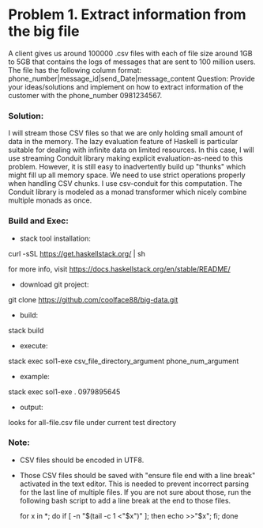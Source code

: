 # Problem 1. Extract information from the big file
A client gives us around 100000 .csv files with each of file size around 1GB to 5GB that contains the
logs of messages that are sent to 100 million users. The file has the following column format:
phone_number|message_id|send_Date|message_content
Question: Provide your ideas/solutions and implement on how to extract information of the customer
with the phone_number 0981234567.

### Solution:
I will stream those CSV files so that we are only holding small amount of data in the memory.
The lazy evaluation feature of Haskell is particular suitable for dealing with infinite data on limited resources.
In this case, I will use streaming Conduit library making explicit evaluation-as-need to this problem. 
However, it is still easy to inadvertently build up "thunks" which might fill up all memory space.
We need to use strict operations properly when handling CSV chunks. I use csv-conduit for this computation.
The Conduit library is modeled as a monad transformer which nicely combine multiple monads as once.

### Build and Exec:
- stack tool installation:

curl -sSL https://get.haskellstack.org/ | sh

for more info, visit https://docs.haskellstack.org/en/stable/README/

- download git project: 

git clone https://github.com/coolface88/big-data.git

- build:

stack build

- execute:

stack exec sol1-exe csv_file_directory_argument phone_num_argument

- example: 

stack exec sol1-exe . 0979895645

- output:

looks for all-file.csv file under current test directory 

### Note:
- CSV files should be encoded in UTF8. 
- Those CSV files should be saved with "ensure file end with a line break" activated in the text editor.
  This is needed to prevent incorrect parsing for the last line of multiple files.
  If you are not sure about those, run the following bash script to add a line break at the end to those files.
  
  for x in *; do if [ -n "$(tail -c 1 <"$x")" ]; then echo >>"$x"; fi; done
  
